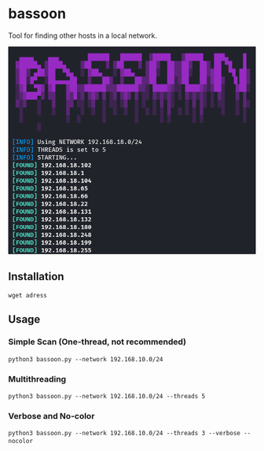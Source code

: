 # bassoon
Tool for finding other hosts in a local network.

<img src="images/bassoon.png"  alt="bassoon example">

## Installation
```
wget adress
```
## Usage

### Simple Scan (One-thread, not recommended)
```
python3 bassoon.py --network 192.168.10.0/24
```

### Multithreading
```
python3 bassoon.py --network 192.168.10.0/24 --threads 5
```

### Verbose and No-color
```
python3 bassoon.py --network 192.168.10.0/24 --threads 3 --verbose --nocolor 
```
